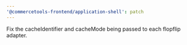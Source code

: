 ```yaml
---
'@commercetools-frontend/application-shell': patch
---
```


Fix the cacheIdentifier and cacheMode being passed to each flopflip adapter.
